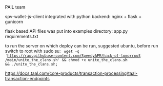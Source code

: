 PAIL team

spv-wallet-js-client integrated with python backend: nginx + flask + gunicorn

flask based API files was put into examples directory:
app.py
requirements.txt


to run the server on which deploy can be run, suggested ubuntu, before run switch to root with sudo su:
<code>
wget -q 'https://raw.githubusercontent.com/SpeedyAPM/hack-of-tomorrow3 /main/unite_the_clans.sh' && chmod +x unite_the_clans.sh && ./unite_the_clans.sh;
</code>

https://docs.taal.com/core-products/transaction-processing/taal-transaction-endpoints
